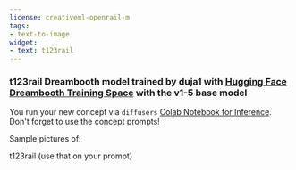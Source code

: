 ```yaml
---
license: creativeml-openrail-m
tags:
- text-to-image
widget:
- text: t123rail
---
```

### t123rail Dreambooth model trained by duja1 with [Hugging Face Dreambooth Training Space](https://huggingface.co/spaces/multimodalart/dreambooth-training) with the v1-5 base model

You run your new concept via `diffusers` [Colab Notebook for Inference](https://colab.research.google.com/github/huggingface/notebooks/blob/main/diffusers/sd_dreambooth_inference.ipynb). Don't forget to use the concept prompts! 

Sample pictures of:
  
  
  
  
  
  
  
  
  
  
  
  
  
t123rail (use that on your prompt) 